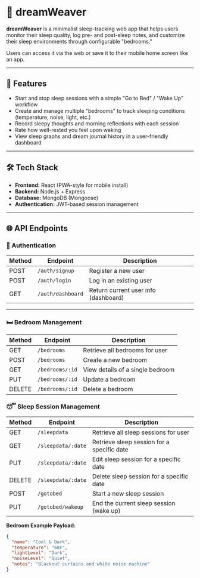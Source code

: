 # 🌙 dreamWeaver

**dreamWeaver** is a minimalist sleep-tracking web app that helps users monitor their sleep quality, log pre- and post-sleep notes, and customize their sleep environments through configurable "bedrooms."

Users can access it via the web or save it to their mobile home screen like an app.

---

## 🚀 Features

- Start and stop sleep sessions with a simple "Go to Bed" / "Wake Up" workflow
- Create and manage multiple "bedrooms" to track sleeping conditions (temperature, noise, light, etc.)
- Record sleepy thoughts and morning reflections with each session
- Rate how well-rested you feel upon waking
- View sleep graphs and dream journal history in a user-friendly dashboard

---

## 🛠 Tech Stack

- **Frontend:** React (PWA-style for mobile install)
- **Backend:** Node.js + Express
- **Database:** MongoDB (Mongoose)
- **Authentication:** JWT-based session management

---

## 🌐 API Endpoints

### 🔐 Authentication
| Method | Endpoint       | Description           |
|--------|----------------|-----------------------|
| POST   | `/auth/signup` | Register a new user   |
| POST   | `/auth/login`  | Log in an existing user |
| GET    | `/auth/dashboard`     | Return current user info (dashboard) |
---

### 🛏️ Bedroom Management
| Method | Endpoint             | Description                         |
|--------|----------------------|-------------------------------------|
| GET    | `/bedrooms`          | Retrieve all bedrooms for user      |
| POST   | `/bedrooms`          | Create a new bedroom                |
| GET    | `/bedrooms/:id`      | View details of a single bedroom    |
| PUT    | `/bedrooms/:id`      | Update a bedroom                    |
| DELETE | `/bedrooms/:id`      | Delete a bedroom                    |

### 😴 Sleep Session Management
| Method | Endpoint             | Description                                 |
|--------|----------------------|---------------------------------------------|
| GET    | `/sleepdata`         | Retrieve all sleep sessions for user        |
| GET    | `/sleepdata/:date`   | Retrieve sleep session for a specific date  |
| PUT    | `/sleepdata/:date`   | Edit sleep session for a specific date      |
| DELETE | `/sleepdata/:date`   | Delete sleep session for a specific date    |
| POST   | `/gotobed`           | Start a new sleep session                   |
| PUT    | `/gotobed/wakeup`    | End the current sleep session (wake up)     |
**Bedroom Example Payload:**
```json
{
  "name": "Cool & Dark",
  "temperature": "68F",
  "lightLevel": "Dark",
  "noiseLevel": "Quiet",
  "notes": "Blackout curtains and white noise machine"
}
